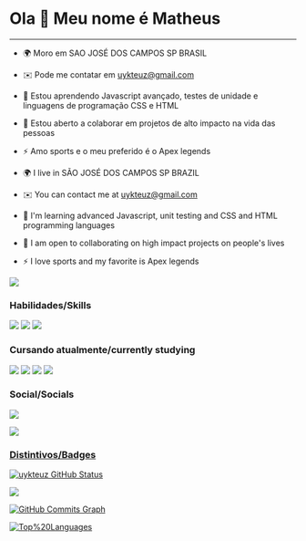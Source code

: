 Ola 👋 Meu nome é Matheus
==========================
-----------------------------





* 🌍  Moro em SAO JOSÉ DOS CAMPOS SP BRASIL
* ✉️  Pode me contatar em [uykteuz@gmail.com](mailto:uykteuz@gamail.com)
* 🧠  Estou aprendendo Javascript avançado, testes de unidade e linguagens de programação CSS e HTML
* 🤝 Estou aberto a colaborar em projetos de alto impacto na vida das pessoas
* ⚡ Amo sports e o meu preferido é o Apex legends

*  🌍 I live in SÃO JOSÉ DOS CAMPOS SP BRAZIL
* ✉️ You can contact me at [uykteuz@gmail.com](mailto:uykteuz@gamail.com)
* 🧠 I'm learning advanced Javascript, unit testing and CSS and HTML programming languages
* 🤝 I am open to collaborating on high impact projects on people's lives
* ⚡ I love sports and my favorite is Apex legends

<a href="https://www.github.com/uykteuz" target="_blank" rel="noreferrer"><img
src="https://img.shields.io/github/followers/uykteuz?logo=github&style=for-the-badge&color=3382ed&labelColor=171717" /></a>

### Habilidades/Skills

<img src="https://img.shields.io/badge/JavaScript-323330?style=for-the-badge&logo=javascript&logoColor=F7DF1E"/>

<img src="https://img.shields.io/badge/HTML5-E34F26?style=for-the-badge&logo=html5&logoColor=white"/>

<img src="https://img.shields.io/badge/CSS3-1572B6?style=for-the-badge&logo=css3&logoColor=white"/>

### Cursando atualmente/currently studying

<img src="https://img.shields.io/badge/Adobe%20Photoshop-31A8FF?style=for-the-badge&logo=Adobe%20Photoshop&logoColor=black"/>

<igm src="https://img.shields.io/badge/Adobe%20InDesign-FF3366?style=for-the-badge&logo=Adobe%20InDesign&logoColor=white"/>

<img src="https://img.shields.io/badge/JavaScript-323330?style=for-the-badge&logo=javascript&logoColor=F7DF1E"/>

<img src="https://img.shields.io/badge/HTML5-E34F26?style=for-the-badge&logo=html5&logoColor=white"/>

<img src="https://img.shields.io/badge/CSS3-1572B6?style=for-the-badge&logo=css3&logoColor=white"/>


### Social/Socials
<a href="https://mail.google.com/mail/u/0/#sent?compose=CllgCJlDTWXlTkVvhPHbTdnWjRNRZvnQldpSbJnnZmnlrLnvqnznNThNPdphzhGQqMXbNvhBpLq" target="_blank" rel="noreferrer"><img src="https://img.shields.io/badge/Gmail-D14836?style=for-the-badge&logo=gmail&logoColor=white"/>

  
<a href="https://www.instagram.com/otheuz_rafael"><img src="https://img.shields.io/badge/Instagram-E4405F?style=for-the-badge&logo=instagram&logoColor=white"/>

### Distintivos/Badges

<a href="http://www.github.com/uykteuz"><img src="https://github-readme-stats-peguimasid.vercel.app/api?username=uykteuz&show_icons=true&hide=&count_private=true&title_color=3382ed&text_color=ffffff&icon_color=3382ed&bg_color=171717&hide_border=true&show_icons=true" alt="uykteuz GitHub Status"/></a>

<a href="http://www.github.com/uykteuz"><img src="https://github-readme-streak-stats.herokuapp.com/?user=uykteuz&stroke=ffffff&background=171717&ring=3382ed&fire=3382ed&currStreakNum=ffffff&currStreakLabel=3382ed&sideNums=ffffff&sideLabels=ffffff&dates=ffffff&hide_border=true" /></a>

<a href="http://www.github.com/uykteuz"><img src="https://github-readme-activity-graph.cyclic.app/graph?username=uykteuz&bg_color=171717&color=ffffff&line=3382ed&point=ffffff&area_color=171717&area=true&hide_border=true&custom_title=GitHub%20Commits%20Graph" alt="GitHub Commits Graph" /></a>

<a href="https://github.com/uykteuz" align="left"><img src="https://github-readme-stats-peguimasid.vercel.app/api/top-langs/?username=uykteuz&layout=compact&title_color=3382ed&hide=css,objective-c,html&text_color=ffffff&icon_color=3382ed&bg_color=171717&hide_border=true&locale=en&custom_title=Top%20%Languages" alt="Top%20Languages" /></a>




